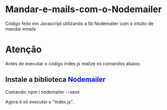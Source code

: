 # Mandar-e-mails-com-o-Nodemailer
Código feito em Javascript utilizando a lib Nodemailer com o intuito de mandar emails

<h1>Atenção</h1>
<p>Antes de executar o código index.js realize os comandos abaixo.</p>
<h2>Instale a biblioteca <span style = "color: blue">Nodemailer</span></h2>
<p>Comando: npm i nodemailer --save</p>

<p>Agora é só executar o "index.js".</p>
